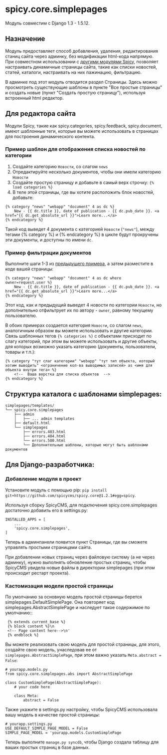 # spicy.core.simplepages 
Модуль совместим с Django 1.3 - 1.5.12.

## Назначение
Модуль предоставляет способ добавления, удаления, редактирования станиц сайта через админку, без модификации html-кода 
напрямую. При совместном использовании с [другими модулями Spicy](https://github.com/spicycms), позволяет настраивать динамичные страницы сайта, такие как списки новостей, статей, каталоги, настраивать на них пажинацию, фильтрацию.

В админке под этот модуль отводится раздел Страницы. Здесь можно просмотреть существующие шаблоны в пункте "Все простые страницы" и создать новые (пункт "Создать простую страницу"), используя встроенный html редактор.

## Для редактора сайта
Модули Spicy, такие как spicy.categories, spicy.feedback, spicy.document, имеют шаблонные теги, которые вы можете использовать в страницах для построения динамического контента.

### Пример шаблон для отображения списка новостей по категории
1) Создайте категорию ``Новости``, со слагом ``news``
2) Отредактируйте несколько документов, чтобы они имели категорию ``Новости``
3) Создайте простую страницу и добавьте в самый верх строчку: ``{% load categories %}``
4) В теле этой страницы, где вы хотите расположить блок новостей, добавьте:

```
{% category "news" "webapp" "document" 4 as dc %}
    New - {{ dc.title }}, date of publication - {{ dc.pub_date }}. <a href="{{ dc.get_absolute_url }}">Learn more...</a>
{% endcategory %}
```
Такой код выведет 4 документа с категорией ``Новости`` (``"news"``), между тегами {% category %} и {% endcategory %} в цикле будут прокручены эти документы, и доступны по имени ``dc``.

### Пример фильтрации документов
Выполните шаги 1-3 из [предыдущего примера](./README.md#Пример-шаблон-для-отображения-списка-новостей-по-категории), а затем разместите в коде вашей страницы:
```
{% category "news" "webapp" "document" 4 as dc where owner=request.user %}
    New - {{ dc.title }}, date of publication - {{ dc.pub_date }}. <a href="{{ dc.get_absolute_url }}">Learn more...</a>
{% endcategory %}
```
Этот код, как и предыдущий выведет 4 новости по категории ``Новости``, но дополнительно отфильтрует их по автору - ``owner``, равному текущему пользователю.

В обоих примерах создается категория ``Новости``, со слагом ``news``, аналогичным образом вы можете использовать и другие категории. Связь шаблонных тегов ``{% categories %}`` с объектами присходит по слагу категорий, при этом вы можете использовать и другие объекты, для которых возможно указать категорию (документы, пользователи, товары и т.п.):
```
{% category "тут слаг категории" "webapp" "тут тип объекта, который хотим выводить" <ограничение кол-ва выводимых записей> as <имя для объекта внутри тега> %}
    <!--  Ваша верстка для списка объектов  -->
{% endcategory %}
```

## Структура каталога с шаблонами simplepages:

	simplepages/templates/
	└── spicy.core.simplepages
	    ├── admin
	    │   ├── ... admin templates
	    ├── default.html
	    └── simplepages
	        ├── errors.403.html
	        ├── errors.404.html
	        └── errors.500.html
	   		└── Дополнительные шаблоны, которые могут быть шаблонами документов     

## Для Django-разработчика:

### Добавление модуля в проект
Установите модуль с помощью pip: ``pip install git+https://github.com/spicycms/spicy.core@1.2.1#egg=spicy``.

Используя сборку SpicyCMS, для подключения spicy.core.simplepages достаточно добавить его в settings.py:

    INSTALLED_APPS = [
    	...
    	'spicy.core.simplepages',
    ]

Теперь в админпанели появится пункт Страницы, где вы сможете управлять простыми страницами сайта. 

При добавлении новых страниц через файловую систему (а не через админку), нужно выполнять обновление простых страниц, чтобы SpicyCMS увидела новые файлы в директории simplepages (при этом происходит рестарт проекта).

### Кастомизация модели простой страницы
По умолчанию за основную модель простой страницы берется simplepages.DefaultSimplePage.
Она повторяет код simplepages.AbstractSimplePage и наследует такое содержимое по умолчанию::

```
 {% extends current_base %}
 {% block content %}\n
 <!-- Page content here-->\n'
 {% endblock %}
```

Вы можете реализовать свою модель для простой страницы, для этого, создайте свою модель, унаследовав ее от ``simplepages.AbstractSimplePage``, при этом важно указать ``Meta.abstract = False``:

	# yourapp.models.py
	from spicy.core.simplepages.abs import AbstractSimplePage
	
	class CustomSimplePage(AbstractSimplePage):
		# your code here
		
		class Meta:
			abstract = False
			
Также укажите в settings.py настройку, чтобы SpicyCMS использовала вашу модель в качестве простой страницы:

	# yourapp.settings.py
	USE_DEFAULT_SIMPLE_PAGE_MODEL = False
	SIMPLE_PAGE_MODEL = 'yourapp.models.CustomSimplePage
	
Теперь выполните ``manage.py syncdb``, чтобы Django создала таблицу для ваших простых страниц в базе данных.


